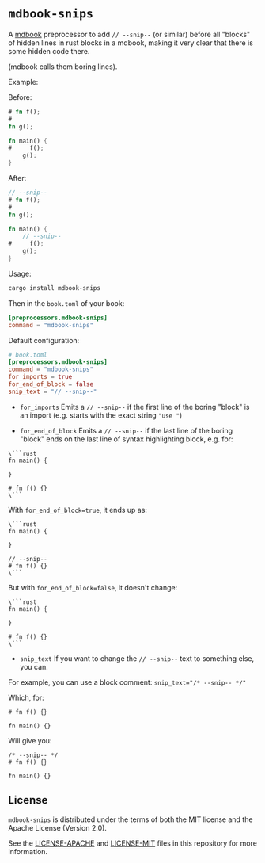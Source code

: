 # `mdbook-snips`

A [mdbook](https://github.com/rust-lang/mdBook/) preprocessor to add `// --snip--`
(or similar) before all "blocks" of hidden lines in rust blocks in a mdbook,
making it very clear that there is some hidden code there.

(mdbook calls them boring lines).

Example:

Before:
```rust
# fn f();
#
fn g();

fn main() {
#     f();
    g();
}
```

After:
```rust
// --snip--
# fn f();
# 
fn g();

fn main() {
    // --snip--
#     f();
    g();
}
```

Usage:

```bash
cargo install mdbook-snips
```

Then in the `book.toml` of your book:

```toml
[preprocessors.mdbook-snips]
command = "mdbook-snips"
```

Default configuration:
```toml
# book.toml
[preprocessors.mdbook-snips]
command = "mdbook-snips"
for_imports = true
for_end_of_block = false
snip_text = "// --snip--"
```

- `for_imports`
Emits a `// --snip--` if the first line of the boring "block" is an import
(e.g. starts with the exact string `"use "`)

- `for_end_of_block`
Emits a `// --snip--` if the last line of the boring "block" ends on the
last line of syntax highlighting block, e.g. for:

```
\```rust
fn main() {

}

# fn f() {}
\```
```

With `for_end_of_block=true`, it ends up as:

```
\```rust
fn main() {

}

// --snip--
# fn f() {}
\```
```

But with `for_end_of_block=false`, it doesn't change:
```
\```rust
fn main() {

}

# fn f() {}
\```
```

- `snip_text`
If you want to change the `// --snip--` text to something else, you can.

For example, you can use a block comment:
`snip_text="/* --snip-- */"`

Which, for:

```
# fn f() {}

fn main() {}
```

Will give you:

```
/* --snip-- */
# fn f() {}

fn main() {}
```

## License

`mdbook-snips` is distributed under the terms of both the MIT license and the Apache License (Version 2.0).

See the [LICENSE-APACHE](LICENSE-APACHE) and [LICENSE-MIT](LICENSE-MIT) files in this repository for more information.